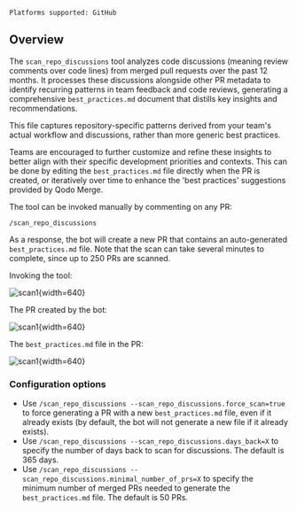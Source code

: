 `Platforms supported: GitHub`


## Overview

The `scan_repo_discussions` tool analyzes code discussions (meaning review comments over code lines) from merged pull requests over the past 12 months.
It processes these discussions alongside other PR metadata to identify recurring patterns in team feedback and code reviews, generating a comprehensive `best_practices.md` document that distills key insights and recommendations.

This file captures repository-specific patterns derived from your team's actual workflow and discussions, rather than more generic best practices. 

Teams are encouraged to further customize and refine these insights to better align with their specific development priorities and contexts.
This can be done by editing the `best_practices.md` file directly when the PR is created, or iteratively over time to enhance the 'best practices' suggestions provided by Qodo Merge.

The tool can be invoked manually by commenting on any PR:
```
/scan_repo_discussions
```

As a response, the bot will create a new PR that contains an auto-generated `best_practices.md` file.
Note that the scan can take several minutes to complete, since up to 250 PRs are scanned.

Invoking the tool:

![scan1](https://codium.ai/images/pr_agent/scan_repo_discussions_1.png){width=640}

The PR created by the bot:

![scan1](https://codium.ai/images/pr_agent/scan_repo_discussions_2.png){width=640}

The `best_practices.md` file in the PR:

![scan1](https://codium.ai/images/pr_agent/scan_repo_discussions_3.png){width=640}

### Configuration options

- Use `/scan_repo_discussions --scan_repo_discussions.force_scan=true` to force generating a PR with a new `best_practices.md` file, even if it already exists (by default, the bot will not generate a new file if it already exists).
- Use `/scan_repo_discussions --scan_repo_discussions.days_back=X` to specify the number of days back to scan for discussions. The default is 365 days.
- Use `/scan_repo_discussions --scan_repo_discussions.minimal_number_of_prs=X` to specify the minimum number of merged PRs needed to generate the `best_practices.md` file. The default is 50 PRs.